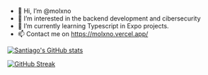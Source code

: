- 👋 Hi, I’m @molxno
- 👀 I’m interested in the backend development and cibersecurity
- 🌱 I’m currently learning Typescript in Expo projects.
- 📫 Contact me on https://molxno.vercel.app/

[![Santiago's GitHub stats](https://github-readme-stats.vercel.app/api?username=MolanoAlternova&show_icons=true&theme=blueberry)](https://github.com/MolanoAlternova/github-readme-stats)

[![GitHub Streak](https://streak-stats.demolab.com?user=MolanoAlternova&theme=blueberry&border_radius=10&locale=es&date_format=M%20j%5B%2C%20Y%5D&exclude_days=Sun%2CSat)](https://git.io/streak-stats)
